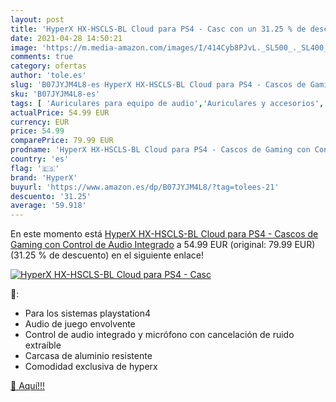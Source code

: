 ```yaml
---
layout: post
title: 'HyperX HX-HSCLS-BL Cloud para PS4 - Casc con un 31.25 % de descuento'
date: 2021-04-28 14:50:21
image: 'https://m.media-amazon.com/images/I/414Cyb8PJvL._SL500_._SL400_.jpg'
comments: true
category: ofertas
author: 'tole.es'
slug: 'B07JYJM4L8-es HyperX HX-HSCLS-BL Cloud para PS4 - Cascos de Gaming con...'
sku: 'B07JYJM4L8-es'
tags: [ 'Auriculares para equipo de audio','Auriculares y accesorios','Electrónica','hyperx','ps4', ]
actualPrice: 54.99 EUR
currency: EUR
price: 54.99
comparePrice: 79.99 EUR
prodname: 'HyperX HX-HSCLS-BL Cloud para PS4 - Cascos de Gaming con Control de Audio Integrado'
country: 'es'
flag: '🇪🇸'
brand: 'HyperX'
buyurl: 'https://www.amazon.es/dp/B07JYJM4L8/?tag=tolees-21'
descuento: '31.25'
average: '59.918'
---
```


En este momento está [HyperX HX-HSCLS-BL Cloud para PS4 - Cascos de Gaming con Control de Audio Integrado](https://www.amazon.es/dp/B07JYJM4L8/?tag=tolees-21) a 54.99 EUR (original: 79.99 EUR) (31.25 %  de descuento) en el siguiente enlace!

[![HyperX HX-HSCLS-BL Cloud para PS4 - Casc](https://m.media-amazon.com/images/I/414Cyb8PJvL._SL500_._SL400_.jpg)](https://www.amazon.es/dp/B07JYJM4L8/?tag=tolees-21)

🔎:

- Para los sistemas playstation4
- Audio de juego envolvente
- Control de audio integrado y micrófono con cancelación de ruido extraíble
- Carcasa de aluminio resistente
- Comodidad exclusiva de hyperx

[🛒 Aquí!!!](https://www.amazon.es/dp/B07JYJM4L8/?tag=tolees-21)
